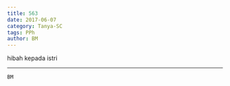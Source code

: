```yaml
---
title: 563
date: 2017-06-07
category: Tanya-SC
tags: PPh
author: BM
---
```


hibah kepada istri

---



`BM`
